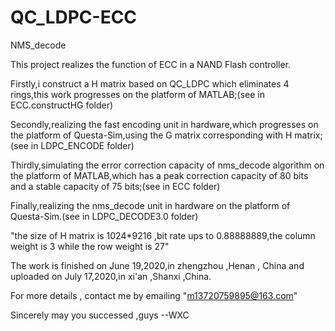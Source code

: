 # QC_LDPC-ECC
NMS_decode

This project realizes the function of ECC in a NAND Flash controller.

Firstly,i construct a H matrix based on QC_LDPC which eliminates 4 rings,this work progresses on the platform of MATLAB;(see in ECC.constructHG folder)

Secondly,realizing the fast encoding unit in hardware,which progresses on the platform of Questa-Sim,using the G matrix corresponding with H matrix;(see in LDPC_ENCODE folder)

Thirdly,simulating the error correction capacity of nms_decode algorithm on the platform of MATLAB,which has a peak correction capacity of 80 bits and a stable
capacity of 75 bits;(see in ECC folder)

Finally,realizing the nms_decode unit in hardware on the platform of Questa-Sim.(see in LDPC_DECODE3.0 folder)





"the size of H matrix is 1024*9216 ,bit rate ups to 0.88888889,the column weight is 3 while the row weight is 27"

The work is finished on June 19,2020,in zhengzhou ,Henan , China and uploaded on July 17,2020,in xi'an ,Shanxi ,China.

For more details , contact me by emailing "m13720759895@163.com"

Sincerely may you successed ,guys    --WXC





